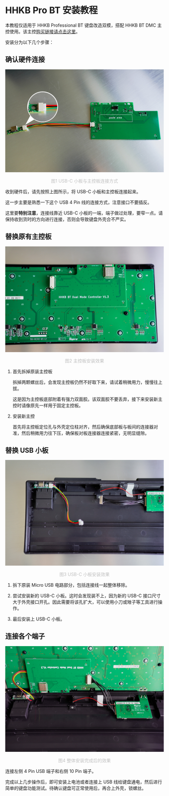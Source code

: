 # HHKB Pro BT 安装教程

本教程仅适用于 HHKB Professional BT 键盘改造双模，搭配 HHKB BT DMC 主控使用。该主控[购买链接请点击这里](https://item.taobao.com/item.htm?spm=a21n57.1.0.0.4e88523cYG7I9P&id=725033042681&ns=1&abbucket=16#detail)。

安装分为以下几个步骤：

## 确认硬件连接
![USB-C & Motherboard](../images/hhkb_pro_bt/HHKB_BT_Install_USB-C&Motherboard.JPG)
<center style="font-size:14px;color:#C0C0C0;">图1 USB-C 小板与主控板连接方式</center> 

收到硬件后，请先按照上图所示，将 USB-C 小板和主控板连接起来。

这一步主要是熟悉一下这个 USB 4 Pin 线的连接方式，注意接口不要插反。

这里要**特别注意**，连接线靠近 USB-C 小板的一端，端子做过处理，要窄一点。请保持收到货时的方向进行连接，否则会导致键盘外壳合不严实。

## 替换原有主控板
![Motherboard install](../images/hhkb_pro_bt/HHKB_BT_Install_Motherboard.JPG)
<center style="font-size:14px;color:#C0C0C0;">图2 主控板安装效果</center> 

1. 首先拆掉原装主控板

   拆掉两颗螺丝后，会发现主控板仍然不好取下来，请试着稍微用力，慢慢往上拔。

   这是因为主控板底部附着有强力双面胶。该双面胶不要丢弃，接下来安装新主控时请像原先一样用于固定主控板。

2. 安装新主控

   首先将主控板定位孔与外壳定位柱对齐，然后确保底部板与板间的连接器对准，然后稍微用力往下压，确保板对板连接器连接紧密，无明显缝隙。



## 替换 USB 小板
![USB-C Board](../images/hhkb_pro_bt/HHKB_BT_Install_guide.JPG)
<center style="font-size:14px;color:#C0C0C0;">图3 USB-C 小板安装效果</center> 

1. 拆下原装 Micro USB 电路部分，包括连接线一起整体移除。

2. 尝试安装新的 USB-C 小板。这时会发现装不上，因为新的 USB-C 接口尺寸大于外壳接口开孔。因此需要将该孔扩大，可以使用小刀或矬子等工具进行操作。

3. 最后安装上 USB-C 小板。



## 连接各个端子
![Assemble](../images/hhkb_pro_bt/HHKB_BT_Assemble.JPG)
<center style="font-size:14px;color:#C0C0C0;">图4 整体安装完成后的效果</center> 


连接左侧 4 Pin USB 端子和右侧 10 Pin 端子。

完成以上几步操作后，即可安装上电池或者连接上 USB 线给键盘通电，然后进行简单的键盘功能测试。待确认键盘可正常使用后，再合上外壳，锁螺丝。


